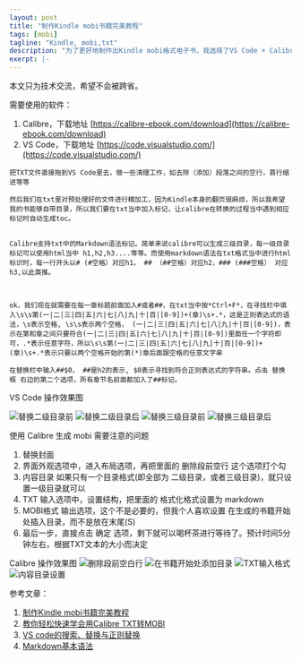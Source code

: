 ```yaml
---
layout: post 
title: "制作Kindle mobi书籍完美教程"
tags: [mobi]
tagline: "Kindle, mobi,txt"
description: "为了更好地制作出Kindle mobi格式电子书，我选择了VS Code + Calibre。因为 GIDOT TYPESETTER 这个软件加载txt文本速度太慢了，严重影响了效率。"
exerpt: |-
---
```


本文只为技术交流，希望不会被跨省。

需要使用的软件：

 1. Calibre，下载地址 [https://calibre-ebook.com/download](https://calibre-ebook.com/download)
 2. VS Code，下载地址 [https://code.visualstudio.com/](https://code.visualstudio.com/)


```
把TXT文件直接拖到VS Code里去，做一些清理工作，如去除（添加）段落之间的空行，首行缩进等等

然后我们在txt里对预处理好的文件进行精加工，因为Kindle本身的翻页很麻烦，所以我希望我的书能够自带目录，所以我们要在txt当中加入标记，让calibre在转换的过程当中遇到相应标记时自动生成toc。


Calibre支持txt中的Markdown语法标记。简单来说calibre可以生成三级目录，每一级目录标记可以使用html当中 h1,h2,h3....等等。而使用markdown语法在txt格式当中进行html标识时，每一行开头以# (#空格）对应h1， ## （##空格）对应h2，### (###空格） 对应h3,以此类推。



ok，我们现在就需要在每一章标题前面加入#或者##，在txt当中按*Ctrl+F*，在寻找栏中填入\s\s第(一|二|三|四|五|六|七|八|九|十|百|[0-9])+(章)\s+.*，这是正则表达式的语法，\s表示空格, \s\s表示两个空格， (一|二|三|四|五|六|七|八|九|十|百|[0-9])，表示在第和章之间只要符合(一|二|三|四|五|六|七|八|九|十|百|[0-9])里面任一个字符即可，.*表示任意字符，所以\s\s第(一|二|三|四|五|六|七|八|九|十|百|[0-9])+(章)\s+.*表示只要以两个空格开始的第(*)章后面跟空格的任意文字串

在替换栏中输入##$0， ##是h2的表示, $0表示寻找到符合正则表达式的字符串。点击 替换框 右边的第二个选项，所有章节名前面都加入了##标记。
```

VS Code 操作效果图

![替换二级目录前](https://i.loli.net/2019/11/07/nD9Qc1hyYU8gM25.png "替换二级目录前")
![替换二级目录后](https://i.loli.net/2019/11/07/blv4LQzjqKwVy82.png "替换二级目录后")
![替换三级目录前](https://i.loli.net/2019/11/07/dPiF18WHLR9yDkg.png "替换三级目录前")
![替换三级目录后](https://i.loli.net/2019/11/07/DeXdURNoznVYKTu.png "替换三级目录后")

使用 Calibre 生成 mobi 需要注意的问题

 1. 替换封面
 2. 界面外观选项中，进入布局选项，再把里面的 删除段前空行 这个选项打个勾
 3. 内容目录 如果只有一个目录格式(即全部为 二级目录，或者三级目录)，就只设置一级目录就可以
 4. TXT 输入选项中，设置结构，把里面的 格式化格式设置为 markdown
 5. MOBI格式 输出选项，这个不是必要的，但我个人喜欢设置 在生成的书籍开始处插入目录，而不是放在末尾(S)
 6. 最后一步，直接点击 确定 选项，剩下就可以喝杯茶进行等待了。预计时间5分钟左右，根据TXT文本的大小而决定

Calibre 操作效果图
![删除段前空白行](https://i.loli.net/2019/11/07/NmDAHscvUp46WJx.png "删除段前空白行")
![在书籍开始处添加目录](https://i.loli.net/2019/11/07/9IoCyUvPS71OVun.png "在书籍开始处添加目录")
![TXT输入格式](https://i.loli.net/2019/11/07/9bE6ncOKCySjWsI.png "修改TXT输入格式化样式为markdown")
![内容目录设置](https://i.loli.net/2019/11/07/thzUdBa98qgPmSv.png "修改内容目录格式")

参考文章：

  1. [制作Kindle mobi书籍完美教程](https://www.douban.com/note/194849341/)
  2. [教你轻松快速学会用Calibre TXT转MOBI](https://www.cnblogs.com/joechinochl/p/8464797.html)
  3. [VS code的搜索、替换与正则替换](https://www.cnblogs.com/jameBo/p/10559864.html)
  4. [Markdown基本语法](https://www.jianshu.com/p/191d1e21f7ed)
